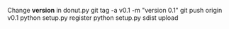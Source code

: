Change __version__ in donut.py
git tag -a v0.1 -m "version 0.1"
git push origin v0.1
python setup.py register
python setup.py sdist upload
